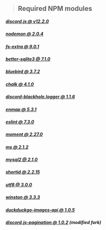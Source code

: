 >## **Required NPM modules**


##### [discord.js @ v12.2.0](https://www.npmjs.com/package/discord.js)
##### [nodemon @ 2.0.4](https://www.npmjs.com/package/nodemon)
##### [fs-extra @ 9.0.1](https://www.npmjs.com/package/fs-extra)
##### [better-sqlite3 @ 7.1.0](https://www.npmjs.com/package/better-sqlite3)
##### [bluebird @ 3.7.2](https://www.npmjs.com/package/bluebird)
##### [chalk @ 4.1.0](https://www.npmjs.com/package/chalk)
##### [discord-blackhole.logger @ 1.1.6](https://www.npmjs.com/package/discord-blackhole.logger)
##### [enmap @ 5.3.1](https://www.npmjs.com/package/enmap)
##### [eslint @ 7.3.0](https://www.npmjs.com/package/enmap)
##### [moment @ 2.27.0](https://www.npmjs.com/package/moment)
##### [ms @ 2.1.2](https://www.npmjs.com/package/ms)
##### [mysql2 @ 2.1.0](https://www.npmjs.com/package/mysql2)
##### [shortid @ 2.2.15](https://www.npmjs.com/package/shortid)
##### [utf8 @ 3.0.0](https://www.npmjs.com/package/utf8)
##### [winston @ 3.3.3](https://www.npmjs.com/package/winston)
##### [duckduckgo-images-api @ 1.0.5](https://www.npmjs.com/package/duckduckgo-images-api)
##### [discord.js-pagination @ 1.0.2](https://www.npmjs.com/package/discord.js-pagination) (modified fork)